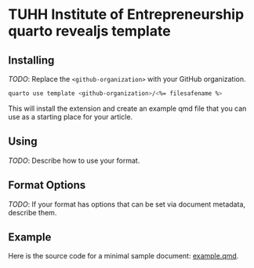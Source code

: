 # TUHH Institute of Entrepreneurship quarto revealjs template

## Installing

*TODO*: Replace the `<github-organization>` with your GitHub organization.

```bash
quarto use template <github-organization>/<%= filesafename %>
```

This will install the extension and create an example qmd file that you can use as a starting place for your article.

## Using

*TODO*: Describe how to use your format.

## Format Options

*TODO*: If your format has options that can be set via document metadata, describe them.

## Example

Here is the source code for a minimal sample document: [example.qmd](example.qmd).
